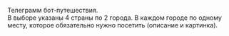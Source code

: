 Телеграмм бот-путешествия.   
В выборе указаны 4 страны по 2 города. 
В каждом городе по одному месту, которое обязательно нужно посетить (описание и картинка). 
